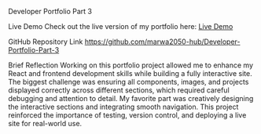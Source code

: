 Developer Portfolio Part 3

Live Demo
Check out the live version of my portfolio here: [Live Demo](https://marwa2050-hub.github.io/Developer-Portfolio-Part-3/)

GitHub Repository Link
https://github.com/marwa2050-hub/Developer-Portfolio-Part-3

Brief Reflection
Working on this portfolio project allowed me to enhance my React and frontend development skills while building a fully interactive site. The biggest challenge was ensuring all components, images, and projects displayed correctly across different sections, which required careful debugging and attention to detail. My favorite part was creatively designing the interactive sections and integrating smooth navigation. This project reinforced the importance of testing, version control, and deploying a live site for real-world use.
